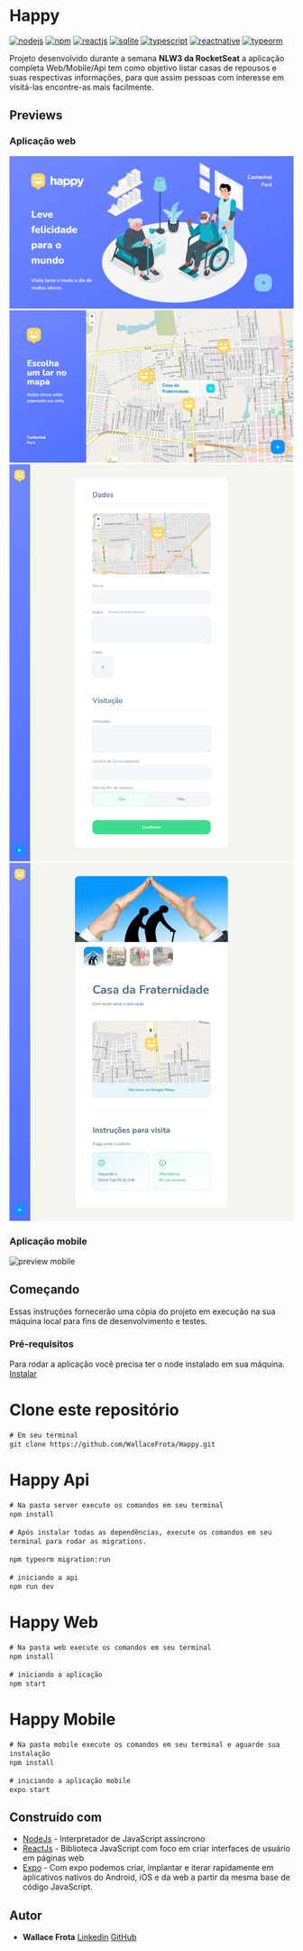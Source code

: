 # Happy
[![nodejs](https://img.shields.io/badge/nodejs-12.18.2-026E00)](https://nodejs.org/en/download/)
[![npm](https://img.shields.io/npm/v/npm?color=%23EE7A3B&label=npm&style=plastice&logo=npm)](https://npm.org/)
[![reactjs](https://img.shields.io/badge/react-%5E16.13.1-78D8F7?style=plastic&logo=react)](https://npm.org/)
[![sqlite](https://img.shields.io/badge/sqlite3-%5E5.0.0-4BA3D8?style=plastic&logo=sqlite)](https://sqlite.org/)
[![typescript](https://img.shields.io/badge/typescript-^4.0.3-2F74C0?style=plastic&logo=typescript)](https://sqlite.org/)
[![reactnative](https://img.shields.io/badge/expo-~39.0.2-106FB0?style=plastic&logo=expo)](https://expo.io/)
[![typeorm](https://img.shields.io/badge/typeorm-%5E0.2.28-E33323?style=plastic&logo=typeorm)](https://typeorm.io/)


Projeto desenvolvido durante a semana **NLW3 da RocketSeat** a aplicação completa Web/Mobile/Api tem como objetivo listar casas de repousos e suas respectivas informações, para que assim pessoas com interesse em visitá-las encontre-as mais facilmente.

## Previews
### Aplicação web
![web](https://github.com/WallaceFrota/Happy/blob/main/screenshots/preview-web1.png?raw=true)
![web](https://github.com/WallaceFrota/Happy/blob/main/screenshots/preview-web2.png?raw=true)
![web](https://github.com/WallaceFrota/Happy/blob/main/screenshots/preview-web3.png?raw=true)
![web](https://github.com/WallaceFrota/Happy/blob/main/screenshots/preview-web4.png?raw=true)
### Aplicação mobile
![preview mobile](http://i.giphy.com/5kSnDmRS7aALi4I3MJ/wmZjvoaA/giphy.gif)

## Começando
Essas instruções fornecerão uma cópia do projeto em execução na sua máquina local para fins de desenvolvimento e testes.

### Pré-requisitos

Para rodar a aplicação você precisa ter o node instalado em sua máquina.
[Instalar](https://nodejs.org/en/docs/)

# Clone este repositório
```
# Em seu terminal
git clone https://github.com/WallaceFrota/Happy.git
```
# Happy Api
```
# Na pasta server execute os comandos em seu terminal
npm install

# Após instalar todas as dependências, execute os comandos em seu terminal para rodar as migrations.

npm typeorm migration:run

# iniciando a api
npm run dev
```
# Happy Web
```
# Na pasta web execute os comandos em seu terminal
npm install

# iniciando a aplicação
npm start
```

# Happy Mobile
```
# Na pasta mobile execute os comandos em seu terminal e aguarde sua instalação
npm install

# iniciando a aplicação mobile
expo start
```
## Construído com

* [NodeJs](https://nodejs.org/en/docs/) -  Interpretador de JavaScript assíncrono
* [ReactJs](https://reactjs.org/) -   Biblioteca JavaScript com foco em criar interfaces de usuário em páginas web
* [Expo](https://nodejs.org/en/docs/) - Com expo podemos criar, implantar e iterar rapidamente em aplicativos nativos do Android, iOS e da web a partir da mesma base de código JavaScript.

## Autor
* **Wallace Frota**
[Linkedin](https://linkedin.com/in/wallacefrota)
[GitHub](https://github.com/WallaceFrota)